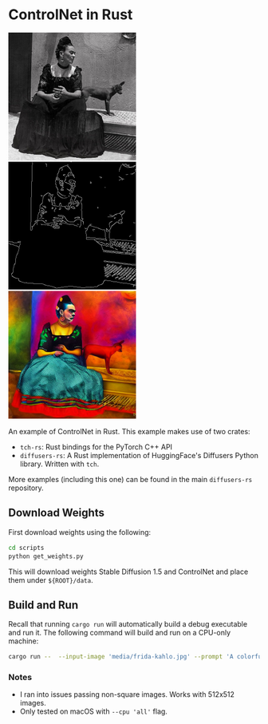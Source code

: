 # ControlNet in Rust

<img src="media/frida-kahlo.jpg" width=256><img src="media/edges.png" width=256><img src="media/frida-kahlo-sd-controlnet.png" width=256>

An example of ControlNet in Rust. This example makes use of two crates:
- `tch-rs`: Rust bindings for the PyTorch C++ API
- `diffusers-rs`: A Rust implementation of HuggingFace's Diffusers Python library. Written with `tch`.

More examples (including this one) can be found in the main `diffusers-rs` repository.

## Download Weights

First download weights using the following:
```bash
cd scripts
python get_weights.py
```

This will download weights Stable Diffusion 1.5 and ControlNet and place them under `${ROOT}/data`.

## Build and Run

Recall that running `cargo run` will automatically build a debug executable and run it.
The following command will build and run on a CPU-only machine:

```bash
cargo run --  --input-image 'media/frida-kahlo.jpg' --prompt 'A colorful portrait painting in the style of Frida Kahlo' --cpu 'all'
```

### Notes
- I ran into issues passing non-square images. Works with 512x512 images.
- Only tested on macOS with `--cpu 'all'` flag.